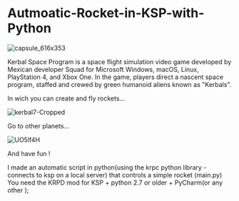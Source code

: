 # Autmoatic-Rocket-in-KSP-with-Python
![capsule_616x353](https://user-images.githubusercontent.com/72974980/163222283-ee8ce198-26ed-4cdd-82d5-eca3a211fe89.jpg)



Kerbal Space Program is a space flight simulation video game developed by Mexican developer Squad for Microsoft Windows, macOS, Linux, PlayStation 4, and Xbox One. In the game, players direct a nascent space program, staffed and crewed by green humanoid aliens known as "Kerbals".

In wich you can create and fly rockets...

![kerbal7-Cropped](https://user-images.githubusercontent.com/72974980/163222477-e07d92e5-9201-4595-be94-5189c1a9fc2d.jpg)

Go to other planets...

![UO5lf4H](https://user-images.githubusercontent.com/72974980/163222856-6e9e6291-8151-4239-adbf-bba140e98971.png)

And have fun !


I made an automatic script in python(using the krpc python library  - connects to ksp on a local server) that controls a simple rocket (main.py)
You need the KRPD mod for KSP + python 2.7 or older + PyCharm(or any other );














